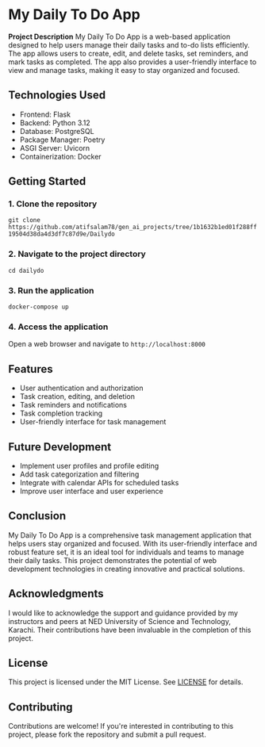 **My Daily To Do App**
======================

**Project Description**
My Daily To Do App is a web-based application designed to help users manage their daily tasks and to-do lists efficiently. The app allows users to create, edit, and delete tasks, set reminders, and mark tasks as completed. The app also provides a user-friendly interface to view and manage tasks, making it easy to stay organized and focused.

**Technologies Used**
--------------------

* Frontend: Flask
* Backend: Python 3.12
* Database: PostgreSQL
* Package Manager: Poetry
* ASGI Server: Uvicorn
* Containerization: Docker

**Getting Started**
---------------

### 1. Clone the repository

`git clone https://github.com/atifsalam78/gen_ai_projects/tree/1b1632b1ed01f288ff19504d38da4d3df7c87d9e/Dailydo`

### 2. Navigate to the project directory

`cd dailydo`

### 3. Run the application

`docker-compose up`

### 4. Access the application

Open a web browser and navigate to `http://localhost:8000`

**Features**
---------

* User authentication and authorization
* Task creation, editing, and deletion
* Task reminders and notifications
* Task completion tracking
* User-friendly interface for task management

**Future Development**
-------------------

* Implement user profiles and profile editing
* Add task categorization and filtering
* Integrate with calendar APIs for scheduled tasks
* Improve user interface and user experience

**Conclusion**
----------

My Daily To Do App is a comprehensive task management application that helps users stay organized and focused. With its user-friendly interface and robust feature set, it is an ideal tool for individuals and teams to manage their daily tasks. This project demonstrates the potential of web development technologies in creating innovative and practical solutions.

**Acknowledgments**
--------------

I would like to acknowledge the support and guidance provided by my instructors and peers at NED University of Science and Technology, Karachi. Their contributions have been invaluable in the completion of this project.

**License**
-------

This project is licensed under the MIT License. See [LICENSE](LICENSE) for details.

**Contributing**
------------

Contributions are welcome! If you're interested in contributing to this project, please fork the repository and submit a pull request.
